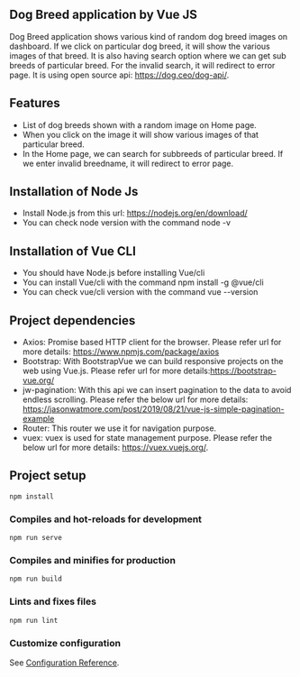 ## Dog Breed application by Vue JS
Dog Breed application shows various kind of random dog breed images on dashboard. If we click on particular dog breed, it will show the various images of that breed. It is also having search option where we can get sub breeds of particular breed. For the invalid search, it will redirect to error page. It is using open source api: https://dog.ceo/dog-api/.


## Features
* List of dog breeds shown with a random image on Home page.
* When you click on the image it will show various images of that particular breed.
* In the Home page, we can search for subbreeds of particular breed. If we enter invalid breedname, it will redirect to   error page.

## Installation of Node Js
* Install Node.js from this url: https://nodejs.org/en/download/
* You can check node version with the command node -v

## Installation of Vue CLI
* You should have Node.js before installing Vue/cli
* You can install Vue/cli with the command npm install -g @vue/cli
* You can check vue/cli version with the command vue --version

## Project dependencies
* Axios: Promise based HTTP client for the browser. Please refer url for more details: https://www.npmjs.com/package/axios
* Bootstrap:  With BootstrapVue we can build responsive projects on the web using Vue.js. Please refer url for more details:https://bootstrap-vue.org/
* jw-pagination: With this api we can insert pagination to the data to avoid endless scrolling. Please refer the below url for more details: https://jasonwatmore.com/post/2019/08/21/vue-js-simple-pagination-example
* Router: This router we use it for navigation purpose.
* vuex: vuex is used for state management purpose. Please refer the below url for more details: https://vuex.vuejs.org/.

## Project setup
```
npm install
```

### Compiles and hot-reloads for development
```
npm run serve
```

### Compiles and minifies for production
```
npm run build
```

### Lints and fixes files
```
npm run lint
```

### Customize configuration
See [Configuration Reference](https://cli.vuejs.org/config/).
